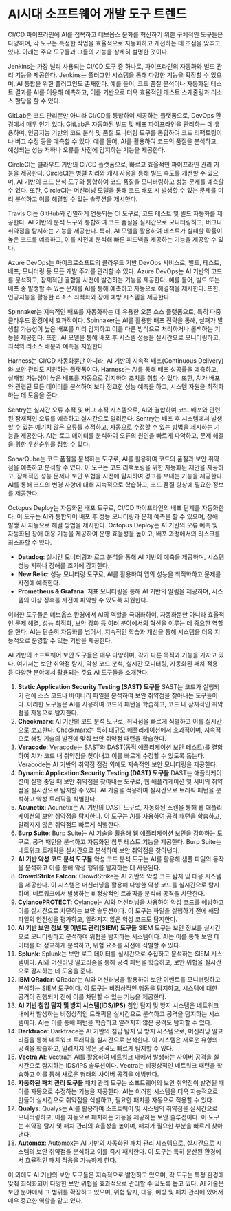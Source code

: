 # AI시대 소프트웨어 개발 도구 트렌드

CI/CD 파이프라인에 AI를 접목하고 데브옵스 문화를 혁신하기 위한 구체적인 도구들은 다양하며, 각 도구는 특정한 작업을  효율적으로 자동화하고 개선하는 데 초점을 맞추고 있다. 아래는 주요 도구들과 그들의 기능을 상세히 설명한 것이다.


Jenkins는 가장 널리 사용되는 CI/CD 도구 중 하나로, 파이프라인의 자동화와 빌드 관리 기능을 제공한다.  Jenkins는 플러그인 시스템을 통해 다양한 기능을 확장할 수 있으며, AI 통합을 위한 플러그인도 존재한다. 예를 들어, 코드 품질 분석이나 자동화된 테스트 결과를 AI를 이용해 예측하고, 이를 기반으로 더욱 효율적인 테스트 스케줄링과 리소스 할당을 할 수 있다.


GitLab은 코드 관리뿐만 아니라 CI/CD를 통합하여 제공하는 플랫폼으로, DevOps 환경에서 매우 인기 있다.  GitLab은 자동화된 빌드 및 배포 파이프라인을 관리하는 데 유용하며, 인공지능 기반의 코드 분석 및 품질 모니터링 도구를  통합하여 코드 리팩토링이나 버그 수정 등을 예측할 수 있다. 예를 들어, AI를 활용하여 코드의 품질을 분석하고, 예상되는 성능  저하나 오류를 사전에 감지하는 기능을 제공한다.


CircleCI는 클라우드 기반의 CI/CD 플랫폼으로, 빠르고 효율적인 파이프라인 관리 기능을 제공한다. CircleCI는 병렬 처리와 캐시 사용을 통해 빌드 속도를 개선할 수 있으며, AI 기반의 코드 분석 도구와 통합하여 코드 품질을 모니터링하고  성능 문제를 예측할 수 있다. 또한, CircleCI는 머신러닝 모델을 통해 코드 배포 시 발생할 수 있는 문제를 미리 분석하고  이를 해결할 수 있는 솔루션을 제시한다.


Travis CI는 GitHub와 긴밀하게 연동되는 CI 도구로, 코드 테스트 및 빌드 자동화를 제공한다. AI 기반의 분석 도구와 통합하여 코드 품질을 실시간으로 모니터링하고, 버그나 취약점을 탐지하는 기능을 제공한다. 특히, AI 모델을 활용하여  테스트가 실패할 확률이 높은 코드를 예측하고, 이를 사전에 분석해 빠른 피드백을 제공하는 기능을 제공할 수 있다.


Azure DevOps는 마이크로소프트의 클라우드 기반 DevOps 서비스로, 빌드, 테스트, 배포, 모니터링 등 모든 개발 주기를 관리할 수 있다. Azure DevOps는 AI 기반의 코드를 분석하고, 잠재적인 결함을 사전에 발견하는 기능을  제공한다. 예를 들어, 빌드 또는 배포 중 발생할 수 있는 문제를 AI를 통해 예측하고 자동으로 해결책을 제시한다. 또한,  인공지능을 활용한 리소스 최적화와 장애 예방 시스템을 제공한다.


Spinnaker는 지속적인 배포를 자동화하는 데 유용한 오픈 소스 플랫폼으로, 특히 다중 클라우드 환경에서 효과적이다.  Spinnaker는 AI를 활용한 배포 전략을 통해, 실패가 발생할 가능성이 높은 배포를 미리 감지하고 이를 다른 방식으로  처리하거나 롤백하는 기능을 제공한다. 또한, AI 모델을 통해 배포 후 시스템 성능을 실시간으로 모니터링하고, 최적의 리소스  배분과 예측을 지원한다.


Harness는 CI/CD 자동화뿐만 아니라, AI 기반의 지속적 배포(Continuous Delivery)와 보안 관리도  지원하는 플랫폼이다. Harness는 AI를 통해 배포 성공률을 예측하고, 실패할 가능성이 높은 배포를 자동으로 감지하여 조치를  취할 수 있다. 또한, AI가 배포와 관련된 모든 데이터를 분석하여 보다 정교한 성능 예측을 하고, 시스템 자원을 최적화하는 데  도움을 준다.


Sentry는 실시간 오류 추적 및 버그 추적 시스템으로, AI와 결합하여 코드 배포와 관련된 잠재적인 오류를 예측하고  실시간으로 알려준다. Sentry는 배포 후 시스템에서 발생할 수 있는 예기치 않은 오류를 추적하고, 자동으로 수정할 수 있는  방법을 제시하는 기능을 제공한다. AI는 로그 데이터를 분석하여 오류의 원인을 빠르게 파악하고, 문제 해결을 위한 우선순위를 정할 수 있다.


SonarQube는 코드 품질을 분석하는 도구로, AI를 활용하여 코드의 품질과 보안 취약점을 예측하고 분석할 수 있다. 이 도구는 코드 리팩토링을 위한 자동화된 제안을 제공하고, 잠재적인 성능 문제나 보안 위협을 사전에 탐지하여 경고를 보내는 기능을  제공한다. AI를 통해 코드의 변경 사항에 대해 지속적으로 학습하고, 코드 품질 향상에 필요한 정보를 제공한다.


Octopus Deploy는 자동화된 배포 도구로, CI/CD 파이프라인의 배포 단계를 자동화한다. 이 도구는 AI와  통합되어 배포 후 성능 모니터링과 문제 예측을 할 수 있으며, 장애 발생 시 자동으로 해결 방법을 제시한다. Octopus  Deploy는 AI 기반의 오류 예측 및 자동화된 장애 대응 기능을 제공하여 운영 효율성을 높이고, 배포 과정에서의 리스크를  최소화할 수 있다.


- **Datadog**: 실시간 모니터링과 로그 분석을 통해 AI 기반의 예측을 제공하며, 시스템 성능 저하나 장애를 조기에 감지한다.
- **New Relic**: 성능 모니터링 도구로, AI를 활용하여 앱의 성능을 최적화하고 문제를 사전에 예측한다.
- **Prometheus & Grafana**: 지표 모니터링을 통해 AI 기반의 알림을 제공하며, 시스템의 이상 징후를 사전에 파악할 수 있도록 지원한다.

이러한 도구들은 데브옵스 환경에서 AI의 역할을 극대화하여, 자동화뿐만 아니라 효율적인 문제 해결, 성능 최적화, 보안 강화 등 여러 분야에서의 혁신을 이루는 데 중요한 역할을 한다. AI는 단순히 자동화를 넘어서, 지속적인 학습과 개선을 통해 시스템을 더욱 지능적으로 운영할 수 있는 기반을 제공한다.

AI 기반의 소프트웨어 보안 도구들은 매우 다양하며, 각기 다른 목적과 기능을 가지고 있다. 여기서는 보안 취약점 탐지,  악성 코드 분석, 실시간 모니터링, 자동화된 패치 적용 등 다양한 분야에서 활용되는 주요 AI 도구들을 소개한다.

1. **Static Application Security Testing (SAST) 도구들**    SAST는 코드가 실행되기 전에 소스 코드나 바이너리 파일을 분석하여 보안 취약점을 찾아내는 도구들이다. 이러한 도구들은 AI를 사용하여 코드의 패턴을 학습하고, 코드 내 잠재적인 취약점을 자동으로 탐지한다.
2. **Checkmarx**: AI 기반의 코드 분석 도구로, 취약점을 빠르게 식별하고 이를 실시간으로 보고한다. Checkmarx는 특히 대규모 애플리케이션에서 효과적이며, 지속적으로 해킹 기술의 발전에 맞춰 보안 취약점 패턴을 학습한다.
3. **Veracode**: Veracode는 SAST와 DAST(동적 애플리케이션 보안 테스트)를  결합하여 AI가 코드 내 취약점을 찾아내고 이를 빠르게 수정할 수 있도록 돕는다. Veracode는 AI 기반의 취약점 점검  외에도 지속적인 보안 모니터링을 제공한다.
4. **Dynamic Application Security Testing (DAST) 도구들**    DAST는 애플리케이션이 실행 중일 때 보안 취약점을 찾아내는 도구로, 웹 애플리케이션 및 서버의 취약점을 실시간으로 탐지할 수 있다. AI 기술을 적용하여 실시간으로 트래픽 패턴을 분석하고 악성 트래픽을 식별한다.
5. **Acunetix**: Acunetix는 AI 기반의 DAST 도구로, 자동화된 스캔을 통해 웹 애플리케이션의 보안 취약점을 탐지한다. 이 도구는 AI를 사용하여 공격 패턴을 학습하고, 알려지지 않은 취약점도 빠르게 식별한다.
6. **Burp Suite**: Burp Suite는 AI 기술을 활용해 웹 애플리케이션 보안을 강화하는 도구로, 공격 패턴을 분석하고 자동화된 침투 테스트 기능을 제공한다. Burp Suite는 네트워크 트래픽을 실시간으로 분석하여 보안 취약점을 찾아낸다.
7. **AI 기반 악성 코드 분석 도구들**    악성 코드 분석 도구는 AI를 활용해 샘플 파일의 동작을 분석하고 이를 통해 악성 행위를 탐지하는 데 사용된다.
8. **CrowdStrike Falcon**: CrowdStrike는 AI 기반의 악성 코드 탐지 및 대응 시스템을 제공한다. 이 시스템은 머신러닝을 활용해 다양한 악성 코드를 실시간으로 탐지하며, 네트워크에서 발생하는 비정상적인 트래픽을 분석해 공격을 차단한다.
9. **CylancePROTECT**: Cylance는 AI와 머신러닝을 사용하여 악성 코드를 예방하고 이를 실시간으로 차단하는 보안 솔루션이다. 이 도구는 파일을 실행하기 전에 해당 파일의 안전성을 평가하고, 알려지지 않은 악성 코드도 탐지한다.
10. **AI 기반 보안 정보 및 이벤트 관리(SIEM) 도구들**    SIEM 도구는 보안 정보를 실시간으로 모니터링하고 분석하여 위협을 탐지하는 시스템이다. AI는 이를 통해 보안 데이터를 더 정교하게 분석하고, 위험 요소를 사전에 식별할 수 있다.
11. **Splunk**: Splunk는 보안 로그 데이터를 실시간으로 수집하고 분석하는 SIEM 시스템이다. AI와 머신러닝 알고리즘을 통해 공격 패턴을 학습하고, 보안 위협을 실시간으로 감지하는 데 도움을 준다.
12. **IBM QRadar**: QRadar는 AI와 머신러닝을 활용하여 보안 이벤트를 모니터링하고 분석하는 SIEM 도구이다. 이 도구는 비정상적인 행동을 탐지하고, 시스템에 대한 공격이 진행되기 전에 이를 차단할 수 있는 기능을 제공한다.
13. **AI 기반 침입 탐지 및 방지 시스템(IDS/IPS)**    침입 탐지 및 방지 시스템은 네트워크 내에서 발생하는 비정상적인 트래픽을 실시간으로 분석하고 공격을 탐지하는 시스템이다. AI는 이를 통해 패턴을 학습하고 알려지지 않은 공격도 탐지할 수 있다.
14. **Darktrace**: Darktrace는 AI 기반의 침입 탐지 및 방지 시스템으로, 머신러닝 알고리즘을 통해 네트워크 트래픽을 실시간으로 분석한다. 이 시스템은 새로운 유형의 공격을 학습하고, 알려지지 않은 공격도 빠르게 탐지할 수 있다.
15. **Vectra AI**: Vectra는 AI를 활용하여 네트워크 내에서 발생하는 사이버 공격을 실시간으로 탐지하는 IDS/IPS 솔루션이다. Vectra는 비정상적인 네트워크 패턴을 학습하고 이를 통해 새로운 형태의 사이버 공격을 예방한다.
16. **자동화된 패치 관리 도구들**    패치 관리 도구는 소프트웨어의 보안 취약점이 발견될 때 이를 자동으로 수정하는 기능을 제공한다. AI는 이러한 시스템을 더욱 지능적으로 만들어 실시간으로 취약점을 식별하고, 필요한 패치를 자동으로 적용할 수 있다.
17. **Qualys**: Qualys는 AI를 활용하여 소프트웨어 및 시스템의 취약점을 실시간으로  모니터링하고, 이를 자동으로 패치하는 기능을 제공하는 보안 솔루션이다. 이 도구는 취약점 탐지 및 패치 관리의 효율성을 높이며,  패치가 필요한 부분을 빠르게 찾아낸다.
18. **Automox**: Automox는 AI 기반의 자동화된 패치 관리 시스템으로, 실시간으로 시스템의 보안 취약점을 분석하고 이를 즉시 패치한다. 이 도구는 특히 분산된 환경에서 효율적인 패치 적용을 가능하게 한다.

이 외에도 AI 기반의 보안 도구들은 지속적으로 발전하고 있으며, 각 도구는 특정 환경에 맞춰 최적화되어 다양한 보안 위협을 효과적으로 관리할 수 있도록 돕고 있다. AI 기술은 보안 분야에서 그 범위를 확장하고 있으며, 위협 탐지, 대응, 예방 및  패치 관리에 있어서 매우 중요한 역할을 맡고 있다.


